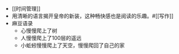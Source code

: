 - [[时间管理]]
- 用清晰的语言揭开皇帝的新装，这种畅快感也是阅读的乐趣。#[[写作]]
- 麻豆语录
    - 心慢慢爬上了树
    - 人慢慢爬上了100层的遥远
    - 小蚯蚓慢慢爬上了天空，慢慢爬回了自己的家
